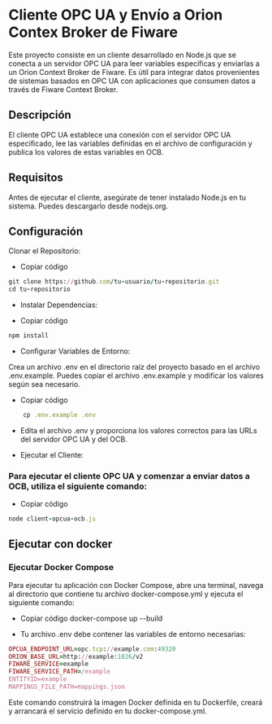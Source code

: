 # Cliente OPC UA y Envío a Orion Contex Broker de Fiware

Este proyecto consiste en un cliente desarrollado en Node.js que se conecta a un servidor OPC UA para leer variables específicas y enviarlas a un Orion Context Broker de Fiware. Es útil para integrar datos provenientes de sistemas basados en OPC UA con aplicaciones que consumen datos a través de Fiware Context Broker.

## Descripción
El cliente OPC UA establece una conexión con el servidor OPC UA especificado, lee las variables definidas en el archivo de configuración y publica los valores de estas variables en OCB.

## Requisitos
Antes de ejecutar el cliente, asegúrate de tener instalado Node.js en tu sistema. Puedes descargarlo desde nodejs.org.

## Configuración
Clonar el Repositorio:

- Copiar código
```ruby
git clone https://github.com/tu-usuario/tu-repositorio.git
cd tu-repositorio
```

- Instalar Dependencias:

- Copiar código
```ruby
npm install
```

- Configurar Variables de Entorno:

Crea un archivo .env en el directorio raíz del proyecto basado en el archivo .env.example. Puedes copiar el archivo .env.example y modificar los valores según sea necesario.

- Copiar código
```ruby
    cp .env.example .env
```

- Edita el archivo .env y proporciona los valores correctos para las URLs del servidor OPC UA y del OCB.

- Ejecutar el Cliente:

### Para ejecutar el cliente OPC UA y comenzar a enviar datos a OCB, utiliza el siguiente comando:

- Copiar código
```ruby
node client-opcua-ocb.js
```

## Ejecutar con docker

### Ejecutar Docker Compose

Para ejecutar tu aplicación con Docker Compose, abre una terminal, navega al directorio que contiene tu archivo docker-compose.yml y ejecuta el siguiente comando:

- Copiar código
docker-compose up --build

- Tu archivo .env debe contener las variables de entorno necesarias:
```ruby
OPCUA_ENDPOINT_URL=opc.tcp://example.com:49320
ORION_BASE_URL=http://example:1026/v2
FIWARE_SERVICE=example
FIWARE_SERVICE_PATH=/example
ENTITYID=example
MAPPINGS_FILE_PATH=mappings.json
```
Este comando construirá la imagen Docker definida en tu Dockerfile, creará y arrancará el servicio definido en tu docker-compose.yml.